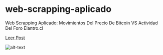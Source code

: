 # web-scrapping-aplicado
 Web Scrapping Aplicado: Movimientos Del Precio De Bitcoin VS Actividad Del Foro Elantro.cl


[Leer Post](https://postcode-x.web.app/posts/web-scrapping-aplicado-comparando-movimiento-precio-bitcoin-actividad-foro-elantro/)

![alt-text](https://github.com/postcode-x/web-scrapping-aplicado/blob/main/screenshot.png)